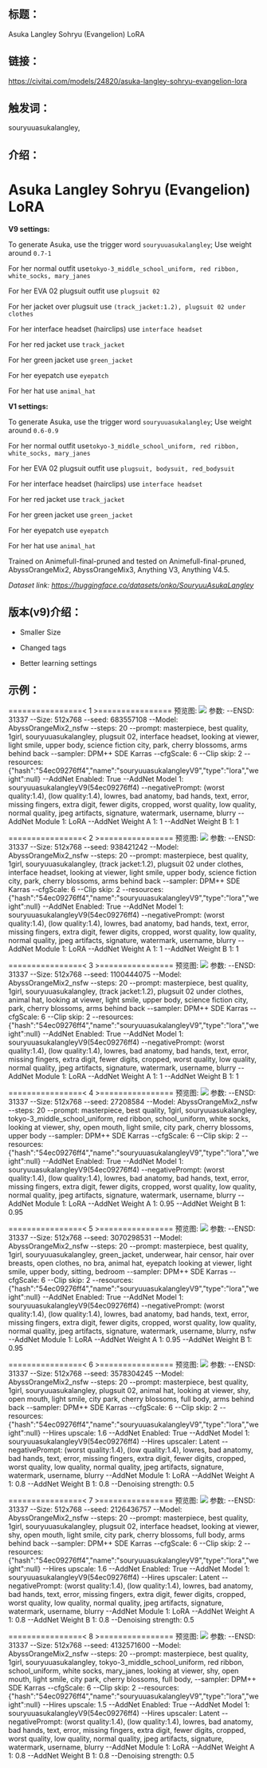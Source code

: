 ## 标题：
Asuka Langley Sohryu (Evangelion) LoRA

## 链接：
https://civitai.com/models/24820/asuka-langley-sohryu-evangelion-lora

## 触发词：
souryuuasukalangley,

## 介绍：
<h1>Asuka Langley Sohryu (Evangelion) LoRA</h1><p></p><p><strong>V9 settings:</strong></p><p>To generate Asuka, use the trigger word <code>souryuuasukalangley</code>; Use weight around <code>0.7-1</code></p><p>For her normal outfit use<code>tokyo-3_middle_school_uniform, red ribbon, white_socks, mary_janes</code></p><p>For her EVA 02 plugsuit outfit use <code>plugsuit 02</code></p><p>For her jacket over plugsuit use <code>(track_jacket:1.2), plugsuit 02 under clothes</code></p><p>For her interface headset (hairclips) use <code>interface headset</code></p><p>For her red jacket use <code>track_jacket</code></p><p>For her green jacket use <code>green_jacket</code></p><p>For her eyepatch use <code>eyepatch</code></p><p>For her hat use <code>animal_hat</code></p><p></p><p></p><p><strong>V1 settings:</strong></p><p>To generate Asuka, use the trigger word <code>souryuuasukalangley</code>; Use weight around <code>0.6-0.9</code></p><p>For her normal outfit use<code>tokyo-3_middle_school_uniform, red ribbon, white_socks, mary_janes</code></p><p>For her EVA 02 plugsuit outfit use <code>plugsuit, bodysuit, red_bodysuit</code></p><p>For her interface headset (hairclips) use <code>interface headset</code></p><p>For her red jacket use <code>track_jacket</code></p><p>For her green jacket use <code>green_jacket</code></p><p>For her eyepatch use <code>eyepatch</code></p><p>For her hat use <code>animal_hat</code></p><p></p><p>Trained on Animefull-final-pruned and tested on Animefull-final-pruned, AbyssOrangeMix2, AbyssOrangeMix3, Anything V3, Anything V4.5.</p><p><em>Dataset link: </em><a target="_blank" rel="ugc" href="https://huggingface.co/datasets/onko/SouryuuAsukaLangley"><em>https://huggingface.co/datasets/onko/SouryuuAsukaLangley</em></a></p>

## 版本(v9)介绍：
<ul><li><p>Smaller Size</p></li><li><p>Changed tags</p></li><li><p>Better learning settings</p></li></ul>

## 示例：
================\< 1 \>================
预览图: 
![](https://image.civitai.com/xG1nkqKTMzGDvpLrqFT7WA/f72d7937-1806-4681-7e4e-35fb47225100/width=450/472087.jpeg)
参数: 
--ENSD: 31337
--Size: 512x768
--seed: 683557108
--Model: AbyssOrangeMix2_nsfw
--steps: 20
--prompt: masterpiece, best quality, 1girl, souryuuasukalangley, plugsuit 02, interface headset, looking at viewer, light smile, upper body, science fiction city, park, cherry blossoms, arms behind back
--sampler: DPM++ SDE Karras
--cfgScale: 6
--Clip skip: 2
--resources: {"hash":"54ec09276ff4","name":"souryuuasukalangleyV9","type":"lora","weight":null}
--AddNet Enabled: True
--AddNet Model 1: souryuuasukalangleyV9(54ec09276ff4)
--negativePrompt: (worst quality:1.4), (low quality:1.4), lowres, bad anatomy, bad hands, text, error, missing fingers, extra digit, fewer digits, cropped, worst quality, low quality, normal quality, jpeg artifacts, signature, watermark, username, blurry
--AddNet Module 1: LoRA
--AddNet Weight A 1: 1
--AddNet Weight B 1: 1

================\< 2 \>================
预览图: 
![](https://image.civitai.com/xG1nkqKTMzGDvpLrqFT7WA/335072d9-7e06-41ee-59f5-3271123aac00/width=450/472092.jpeg)
参数: 
--ENSD: 31337
--Size: 512x768
--seed: 938421242
--Model: AbyssOrangeMix2_nsfw
--steps: 20
--prompt: masterpiece, best quality, 1girl, souryuuasukalangley, (track jacket:1.2), plugsuit 02 under clothes, interface headset, looking at viewer, light smile, upper body, science fiction city, park, cherry blossoms, arms behind back
--sampler: DPM++ SDE Karras
--cfgScale: 6
--Clip skip: 2
--resources: {"hash":"54ec09276ff4","name":"souryuuasukalangleyV9","type":"lora","weight":null}
--AddNet Enabled: True
--AddNet Model 1: souryuuasukalangleyV9(54ec09276ff4)
--negativePrompt: (worst quality:1.4), (low quality:1.4), lowres, bad anatomy, bad hands, text, error, missing fingers, extra digit, fewer digits, cropped, worst quality, low quality, normal quality, jpeg artifacts, signature, watermark, username, blurry
--AddNet Module 1: LoRA
--AddNet Weight A 1: 1
--AddNet Weight B 1: 1

================\< 3 \>================
预览图: 
![](https://image.civitai.com/xG1nkqKTMzGDvpLrqFT7WA/d82c80f9-d24a-4763-b47c-b04da8b6cb00/width=450/472086.jpeg)
参数: 
--ENSD: 31337
--Size: 512x768
--seed: 1100444075
--Model: AbyssOrangeMix2_nsfw
--steps: 20
--prompt: masterpiece, best quality, 1girl, souryuuasukalangley, (track jacket:1.2), plugsuit 02 under clothes, animal hat, looking at viewer, light smile, upper body, science fiction city, park, cherry blossoms, arms behind back
--sampler: DPM++ SDE Karras
--cfgScale: 6
--Clip skip: 2
--resources: {"hash":"54ec09276ff4","name":"souryuuasukalangleyV9","type":"lora","weight":null}
--AddNet Enabled: True
--AddNet Model 1: souryuuasukalangleyV9(54ec09276ff4)
--negativePrompt: (worst quality:1.4), (low quality:1.4), lowres, bad anatomy, bad hands, text, error, missing fingers, extra digit, fewer digits, cropped, worst quality, low quality, normal quality, jpeg artifacts, signature, watermark, username, blurry
--AddNet Module 1: LoRA
--AddNet Weight A 1: 1
--AddNet Weight B 1: 1

================\< 4 \>================
预览图: 
![](https://image.civitai.com/xG1nkqKTMzGDvpLrqFT7WA/7a15a757-6de9-4727-cef7-2ac6ca249800/width=450/472088.jpeg)
参数: 
--ENSD: 31337
--Size: 512x768
--seed: 27208584
--Model: AbyssOrangeMix2_nsfw
--steps: 20
--prompt: masterpiece, best quality, 1girl, souryuuasukalangley, tokyo-3_middle_school_uniform, red ribbon, school_uniform, white socks, looking at viewer, shy, open mouth, light smile, city park, cherry blossoms, upper body
--sampler: DPM++ SDE Karras
--cfgScale: 6
--Clip skip: 2
--resources: {"hash":"54ec09276ff4","name":"souryuuasukalangleyV9","type":"lora","weight":null}
--AddNet Enabled: True
--AddNet Model 1: souryuuasukalangleyV9(54ec09276ff4)
--negativePrompt: (worst quality:1.4), (low quality:1.4), lowres, bad anatomy, bad hands, text, error, missing fingers, extra digit, fewer digits, cropped, worst quality, low quality, normal quality, jpeg artifacts, signature, watermark, username, blurry
--AddNet Module 1: LoRA
--AddNet Weight A 1: 0.95
--AddNet Weight B 1: 0.95

================\< 5 \>================
预览图: 
![](https://image.civitai.com/xG1nkqKTMzGDvpLrqFT7WA/1a83873c-495f-4878-77fe-a1d03ade5300/width=450/472085.jpeg)
参数: 
--ENSD: 31337
--Size: 512x768
--seed: 3070298531
--Model: AbyssOrangeMix2_nsfw
--steps: 20
--prompt: masterpiece, best quality, 1girl, souryuuasukalangley, green_jacket, underwear, hair censor, hair over breasts, open clothes, no bra, animal hat, eyepatch looking at viewer, light smile, upper body, sitting, bedroom
--sampler: DPM++ SDE Karras
--cfgScale: 6
--Clip skip: 2
--resources: {"hash":"54ec09276ff4","name":"souryuuasukalangleyV9","type":"lora","weight":null}
--AddNet Enabled: True
--AddNet Model 1: souryuuasukalangleyV9(54ec09276ff4)
--negativePrompt: (worst quality:1.4), (low quality:1.4), lowres, bad anatomy, bad hands, text, error, missing fingers, extra digit, fewer digits, cropped, worst quality, low quality, normal quality, jpeg artifacts, signature, watermark, username, blurry, nsfw
--AddNet Module 1: LoRA
--AddNet Weight A 1: 0.95
--AddNet Weight B 1: 0.95

================\< 6 \>================
预览图: 
![](https://image.civitai.com/xG1nkqKTMzGDvpLrqFT7WA/0be2bb14-688f-4541-9e1a-bcbd6072b800/width=450/472084.jpeg)
参数: 
--ENSD: 31337
--Size: 512x768
--seed: 3578304245
--Model: AbyssOrangeMix2_nsfw
--steps: 20
--prompt: masterpiece, best quality, 1girl, souryuuasukalangley, plugsuit 02, animal hat, looking at viewer, shy, open mouth, light smile, city park, cherry blossoms, full body, arms behind back
--sampler: DPM++ SDE Karras
--cfgScale: 6
--Clip skip: 2
--resources: {"hash":"54ec09276ff4","name":"souryuuasukalangleyV9","type":"lora","weight":null}
--Hires upscale: 1.6
--AddNet Enabled: True
--AddNet Model 1: souryuuasukalangleyV9(54ec09276ff4)
--Hires upscaler: Latent
--negativePrompt: (worst quality:1.4), (low quality:1.4), lowres, bad anatomy, bad hands, text, error, missing fingers, extra digit, fewer digits, cropped, worst quality, low quality, normal quality, jpeg artifacts, signature, watermark, username, blurry
--AddNet Module 1: LoRA
--AddNet Weight A 1: 0.8
--AddNet Weight B 1: 0.8
--Denoising strength: 0.5

================\< 7 \>================
预览图: 
![](https://image.civitai.com/xG1nkqKTMzGDvpLrqFT7WA/f7a8dff3-009a-4915-6b7b-56993b265900/width=450/472089.jpeg)
参数: 
--ENSD: 31337
--Size: 512x768
--seed: 2126436757
--Model: AbyssOrangeMix2_nsfw
--steps: 20
--prompt: masterpiece, best quality, 1girl, souryuuasukalangley, plugsuit 02, interface headset, looking at viewer, shy, open mouth, light smile, city park, cherry blossoms, full body, arms behind back
--sampler: DPM++ SDE Karras
--cfgScale: 6
--Clip skip: 2
--resources: {"hash":"54ec09276ff4","name":"souryuuasukalangleyV9","type":"lora","weight":null}
--Hires upscale: 1.6
--AddNet Enabled: True
--AddNet Model 1: souryuuasukalangleyV9(54ec09276ff4)
--Hires upscaler: Latent
--negativePrompt: (worst quality:1.4), (low quality:1.4), lowres, bad anatomy, bad hands, text, error, missing fingers, extra digit, fewer digits, cropped, worst quality, low quality, normal quality, jpeg artifacts, signature, watermark, username, blurry
--AddNet Module 1: LoRA
--AddNet Weight A 1: 0.8
--AddNet Weight B 1: 0.8
--Denoising strength: 0.5

================\< 8 \>================
预览图: 
![](https://image.civitai.com/xG1nkqKTMzGDvpLrqFT7WA/6cde61e3-cc05-43c4-d4bf-99855b7c2400/width=450/472090.jpeg)
参数: 
--ENSD: 31337
--Size: 512x768
--seed: 4132571600
--Model: AbyssOrangeMix2_nsfw
--steps: 20
--prompt: masterpiece, best quality, 1girl, souryuuasukalangley, tokyo-3_middle_school_uniform, red ribbon, school_uniform, white socks, mary_janes, looking at viewer, shy, open mouth, light smile, city park, cherry blossoms, full body,
--sampler: DPM++ SDE Karras
--cfgScale: 6
--Clip skip: 2
--resources: {"hash":"54ec09276ff4","name":"souryuuasukalangleyV9","type":"lora","weight":null}
--Hires upscale: 1.5
--AddNet Enabled: True
--AddNet Model 1: souryuuasukalangleyV9(54ec09276ff4)
--Hires upscaler: Latent
--negativePrompt: (worst quality:1.4), (low quality:1.4), lowres, bad anatomy, bad hands, text, error, missing fingers, extra digit, fewer digits, cropped, worst quality, low quality, normal quality, jpeg artifacts, signature, watermark, username, blurry
--AddNet Module 1: LoRA
--AddNet Weight A 1: 0.8
--AddNet Weight B 1: 0.8
--Denoising strength: 0.5
